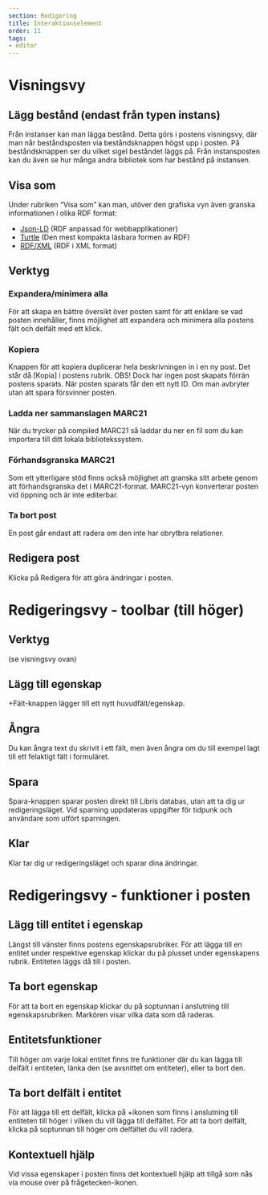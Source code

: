 ```yaml
---
section: Redigering
title: Interaktionselement
order: 11
tags:
- editor
---
```


# Visningsvy

## Lägg bestånd (endast från typen instans)
Från instanser kan man lägga bestånd. Detta görs i postens visningsvy, där man når beståndsposten via beståndsknappen högst upp i posten. På beståndsknappen ser du vilket sigel beståndet läggs på. Från instansposten kan du även se hur många andra bibliotek som har bestånd på instansen.


## Visa som
Under rubriken “Visa som” kan man, utöver den grafiska vyn även granska informationen i olika RDF format:
  * [Json-LD](https://www.w3.org/TR/json-ld/) (RDF anpassad för webbapplikationer) 
  * [Turtle](https://www.w3.org/TR/turtle/) (Den mest kompakta läsbara formen av RDF)
  * [RDF/XML](https://www.w3.org/TR/rdf-syntax-grammar/) (RDF i XML format)



## Verktyg


### Expandera/minimera alla
För att skapa en bättre översikt över posten samt för att enklare se vad posten innehåller, finns möjlighet att expandera och minimera alla postens fält och delfält med ett klick.

### Kopiera
Knappen för att kopiera duplicerar hela beskrivningen in i en ny post. Det står då [Kopia] i postens rubrik. 
OBS! Dock har ingen post skapats förrän postens sparats. När posten sparats får den ett nytt ID. Om man avbryter utan att spara försvinner posten.

### Ladda ner sammanslagen MARC21
När du trycker på compiled MARC21 så laddar du ner en fil som du kan importera till ditt lokala bibliotekssystem. 

### Förhandsgranska MARC21
Som ett ytterligare stöd finns också möjlighet att granska sitt arbete genom att förhandsgranska det i MARC21-format. MARC21-vyn konverterar posten vid öppning och är inte editerbar.

### Ta bort post 
En post går endast att radera om den inte har obrytbra relationer.

## Redigera post
Klicka på Redigera för att göra ändringar i posten. 



# Redigeringsvy - toolbar (till höger)

## Verktyg
(se visningsvy ovan)

## Lägg till egenskap
+Fält-knappen lägger till ett nytt huvudfält/egenskap.

## Ångra
Du kan ångra text du skrivit i ett fält, men även ångra om du till exempel lagt till ett felaktigt fält i formuläret.

## Spara
Spara-knappen sparar posten direkt till Libris databas, utan att ta dig ur redigeringsläget. Vid sparning uppdateras uppgifter för tidpunk och användare som utfört sparningen.

## Klar
Klar tar dig ur redigeringsläget och sparar dina ändringar. 

# Redigeringsvy - funktioner i posten

## Lägg till entitet i egenskap
Längst till vänster finns postens egenskapsrubriker. För att lägga till en entitet under respektive egenskap klickar du på plusset under egenskapens rubrik. Entiteten läggs då till i posten. 

## Ta bort egenskap
För att ta bort en egenskap klickar du på soptunnan i anslutning till egenskapsrubriken. Markören visar vilka data som då raderas.   

## Entitetsfunktioner
Till höger om varje lokal entitet finns tre funktioner där du kan lägga till delfält i entiteten, länka den (se avsnittet om entiteter), eller ta bort den.

## Ta bort delfält i entitet
För att lägga till ett delfält, klicka på +ikonen som finns i anslutning till entiteten till höger i vilken du vill lägga till delfältet. För att ta bort delfält, klicka på soptunnan till höger om delfältet du vill radera. 


## Kontextuell hjälp
Vid vissa egenskaper i posten finns det kontextuell hjälp att tillgå som nås via mouse over på frågetecken-ikonen.


